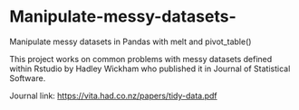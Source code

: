 # Manipulate-messy-datasets-
Manipulate messy datasets  in Pandas with melt and pivot_table()

This project works on common problems with messy datasets defined within Rstudio by Hadley Wickham who published it  in Journal of Statistical Software.


Journal link: https://vita.had.co.nz/papers/tidy-data.pdf
